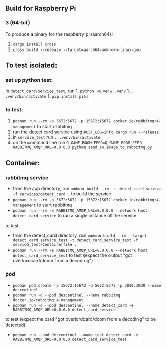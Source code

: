 ## Build for Raspberry Pi

### 3 (64-bit)

To produce a binary for the raspberry pi (aarch64):

1. `cargo install cross`
2. `cross build --release --target=aarch64-unknown-linux-gnu`

## To test isolated:

### set up python test:

In `detect_card/service_test`, run 
    1. `python -m venv .venv`
    1. `. .venv/bin/activate`
    1. `pip install pika`
    
### to test:

1. `podman run --rm -p 5672:5672 -p 15672:15672 docker.io/rabbitmq:4-management` to start rabbitmq
1. run the detect card service using `RUST_LOG=info cargo run --release`
1. in `service_test` run `. .venv/bin/activate`
1. on the command line run `Q_GAME_ROOM_FEED=Q_GAME_ROOM_FEED RABBITMQ_AMQP_URL=0.0.0.0 python send_an_image_to_rabbitmq.py`

## Container:

### rabbitmq service

- from the app directory, run `podman build --rm -t detect_card_service -f services/detect_card .` to build the service
- `podman run --rm -p 5672:5672 -p 15672:15672 docker.io/rabbitmq:4-management` to start rabbitmq
- `podman run --rm -e RABBITMQ_AMQP_URL=0.0.0.0 --network host detect_card_service` to run a single instance of the service

to test:

- from the detect_card directory, run `podman build --rm --target detect_card_service_test -t detect_card_service_test -f service_test/Containerfile .`
- `podman run --rm -e RABBITMQ_AMQP_URL=0.0.0.0 --network host detect_card_service_test` to test (expect the output "got overlordcard/doom from a decoding")

### pod

- `podman pod create -p 15672:15672 -p 5672:5672 -p 3030:3030 --name descentinel`
- `podman run -d --pod descentinel --name rabbitmq docker.io/rabbitmq:4-management`
- `podman run -d --pod descentinel --name detect_card -e RABBITMQ_AMQP_URL=0.0.0.0 detect_card_service`

to test (expect the card "got overlordcard/doom from a decoding" to be detected):

- `podman run --pod descentinel --name test_detect_card -e RABBITMQ_AMQP_URL=0.0.0.0 detect_card_service_test`
